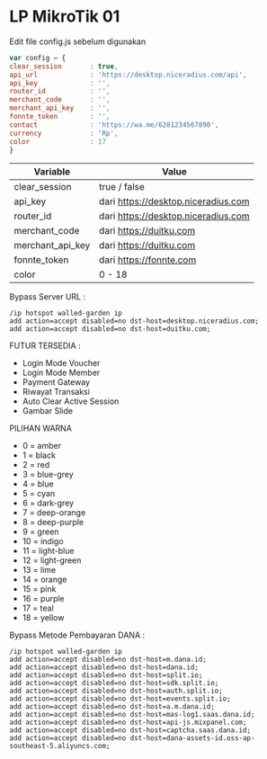 # LP MikroTik 01

Edit file config.js sebelum digunakan
```js
var config = {
clear_session       : true,
api_url             : 'https://desktop.niceradius.com/api',
api_key             : '',
router_id           : '',
merchant_code       : '',
merchant_api_key    : '',
fonnte_token        : '',
contact             : 'https://wa.me/6281234567890',
currency            : 'Rp',
color               : 17
}
```
| Variable  | Value |
| ------------- | ------------- |
| clear_session | true / false  |
| api_key  | dari https://desktop.niceradius.com |
| router_id  | dari https://desktop.niceradius.com |
| merchant_code | dari https://duitku.com |
| merchant_api_key | dari https://duitku.com |
| fonnte_token | dari https://fonnte.com |
| color  | 0 - 18 |

Bypass Server URL : 
```rsc
/ip hotspot walled-garden ip
add action=accept disabled=no dst-host=desktop.niceradius.com;
add action=accept disabled=no dst-host=duitku.com;
```
FUTUR TERSEDIA :
- Login Mode Voucher
- Login Mode Member
- Payment Gateway
- Riwayat Transaksi
- Auto Clear Active Session
- Gambar Slide


PILIHAN WARNA
- 0 = amber
- 1 = black
- 2 = red
- 3 = blue-grey
- 4 = blue
- 5 = cyan
- 6 = dark-grey
- 7 = deep-orange
- 8 = deep-purple
- 9 = green
- 10 = indigo
- 11 = light-blue
- 12 = light-green
- 13 = lime
- 14 = orange
- 15 = pink
- 16 = purple
- 17 = teal
- 18 = yellow


Bypass Metode Pembayaran DANA :
```rsc
/ip hotspot walled-garden ip
add action=accept disabled=no dst-host=m.dana.id;
add action=accept disabled=no dst-host=dana.id;
add action=accept disabled=no dst-host=split.io;
add action=accept disabled=no dst-host=sdk.split.io;
add action=accept disabled=no dst-host=auth.split.io;
add action=accept disabled=no dst-host=events.split.io;
add action=accept disabled=no dst-host=a.m.dana.id;
add action=accept disabled=no dst-host=mas-log1.saas.dana.id;
add action=accept disabled=no dst-host=api-js.mixpanel.com;
add action=accept disabled=no dst-host=captcha.saas.dana.id;
add action=accept disabled=no dst-host=dana-assets-id.oss-ap-southeast-5.aliyuncs.com;
```
